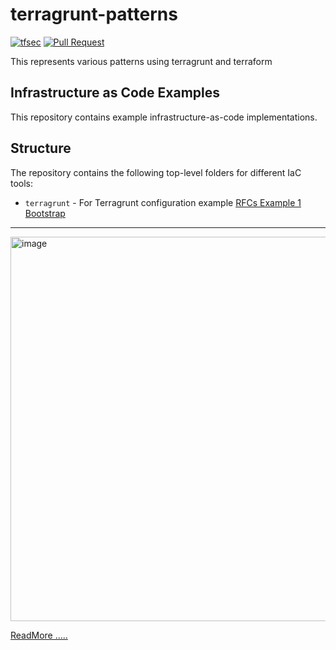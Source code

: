 
# terragrunt-patterns

[![tfsec](https://github.com/opencredo/iac-patterns/actions/workflows/tfsec-check.yaml/badge.svg)](https://github.com/opencredo/iac-patterns/actions/workflows/tfsec-check.yaml) [![Pull Request](https://github.com/opencredo/iac-patterns/actions/workflows/trunk-check.yaml/badge.svg)](https://github.com/opencredo/iac-patterns/actions/workflows/trunk-check.yaml)

This represents various patterns using terragrunt and terraform

## Infrastructure as Code Examples

This repository contains example infrastructure-as-code implementations.

## Structure

The repository contains the following top-level folders for different IaC tools:

- `terragrunt` - For Terragrunt configuration example [RFCs Example 1 Bootstrap](terragrunt/docs/rfc-example_1.md)

<hr>
<img width="615" alt="image" src="https://github.com/opencredo/sample-terragrunt-bootstrap/assets/139238193/813d305c-46cd-4ad8-8be2-cc73e7218d3a">



[ReadMore .....](https://www.hashicorp.com/blog/terraform-1-5-brings-config-driven-import-and-checks)
